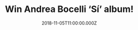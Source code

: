 ---
campaign-uuid: "c-5a8e2554-8c64-4a68-bc15-b600ce137965"
type: "Competition"
category: "Gifts"
date: "2018-11-05T11:00:00.000Z"
end-date: "2019-01-05T23:59:00.000Z"
disable-form: false
is_promoted: false
has_entry_page: true
title: "Win Andrea Bocelli ‘Sí’ album!"
competition-description: "<p>Andrea Bocelli has teamed up with some of the hottest\
  \ musical stars on the planet for his forthcoming album ‘Sí’, reuniting with his\
  \ friend Ed Sheeran after their chart-topping ‘Perfect Symphony’ on a brand new\
  \ song called ‘Amo Soltanto Te’ and joining with pop sensation Dua Lipa on the single\
  \ ‘If Only’ and we want YOU to enjoy it! That’s why we are giving away a copy of\
  \ his amazing new record to one of our members.</p>"
hero-header: "Win Andrea Bocelli ‘Sí’ album!"
terms-confirmation: "N/A"
banner-img: "https://assets.expresslyapp.com/asset-06f5c9e2-1cb7-48e0-8c29-4e73469cde1a.jpg"
logo-left-href: "http://club.expressly.io"
logo-left-image: "https://assets.expresslyapp.com/asset-02790af8-f8c1-41a3-8882-acdc454682a9.jpg"
logo-left-title: "Expressly Club"
bg-image-hero: "https://assets.expresslyapp.com/asset-d1cdc9cd-a238-4f25-94c5-cb6d58a82cfb.jpg"
bg-image-first: "https://assets.expresslyapp.com/asset-cf354445-9874-493e-9c42-01a210ba60ac.jpg"
section1-content: "<p>Sí is an album about heart and soul, positivity and family,\
  \ melody and magic. And for that reason, Bocelli chose the strong, simple title.\
  \ “In this historical period we are going through right now, we too often say no.\
  \ But yes is the word you say when you have your first kiss, when you agree with\
  \ somebody, when you want to make someone feel good. Sí is the word you say every\
  \ time things will end well. For a thousand and one reasons, sí is the expression\
  \ of a positive, powerful, human word and feeling and emotion!</p>\r\n<p>Enter below\
  \ for a chance to win Andrea Bocelli ‘Sí’ album and enjoy his beautiful voice.</p>"
entry-title: "Win Andrea Bocelli ‘Sí’ album!"
entry-content: "Enter the draw to win Andrea Bocelli ‘Sí’ album by completing the\
  \ form below before 23:59 on 5th of January 2018."
has-winner: false
prize-description: "Andrea Bocelli ‘Sí’ album."
special-conditions: "Multiple entries are allowed up to one every day."
country-restrictions:
- "GB"
---